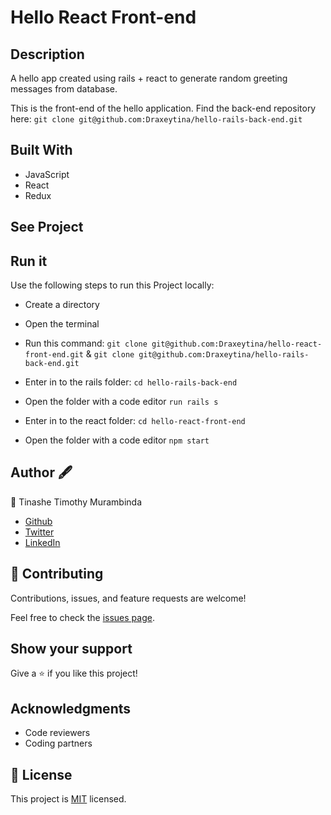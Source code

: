 # Hello React Front-end

## Description
A hello app created using rails + react to generate random greeting messages from database.

This is the front-end of the hello application. Find the back-end repository here:
`git clone git@github.com:Draxeytina/hello-rails-back-end.git`


## Built With
- JavaScript
- React
- Redux

## See Project


## Run it

Use the following steps to run this Project locally:

- Create a directory

- Open the terminal

- Run this command:
`git clone git@github.com:Draxeytina/hello-react-front-end.git` & `git clone git@github.com:Draxeytina/hello-rails-back-end.git`

- Enter in to the rails folder:
`cd hello-rails-back-end`

- Open the folder with a code editor
`run rails s`

- Enter in to the react folder:
`cd hello-react-front-end`

- Open the folder with a code editor
`npm start`


## Author 🖋️
👤 Tinashe Timothy Murambinda
* <a href="https://github.com/Draxeytina/">Github</a>
* <a href="https://twitter.com/tinamura2">Twitter</a>
* <a href="https://www.linkedin.com/in/timothy-tinashe-murambinda/">LinkedIn</a>


## 🤝 Contributing

Contributions, issues, and feature requests are welcome!

Feel free to check the [issues page](../../issues/).

## Show your support

Give a ⭐️ if you like this project!

## Acknowledgments
- Code reviewers
- Coding partners

## 📝 License

This project is [MIT](https://github.com/Draxeytina/hello-react-front-end/MIT.md) licensed.
